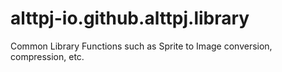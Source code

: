 # alttpj-io.github.alttpj.library
Common Library Functions such as Sprite to Image conversion, compression, etc.
